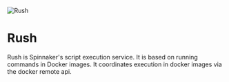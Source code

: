 ![Rush](http://www.guitarnoise.com/images/features/rush.jpg)

Rush
====

Rush is Spinnaker's script execution service. It is based on running commands in Docker images. It coordinates execution in docker images via the docker remote api. 
